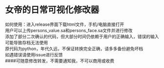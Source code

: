 # 女帝的日常可视化修改器
如何使用：进入release界面下载html文件，手机/电脑直接打开<br>
用户可以上传persons_value.sa和persons_face.sa文件并进行修改<br>
添加了部分二次确认的代码，但大部分时间仍依赖于用户的正确输入，错误的输入可能导致存档无法使用<br>
原代码为python，年代久远，不保证转换完全正确，请多多备份避免坏档<br>
如遇错误请使用issue进行反馈<br>
####可随意修改转发，不需要通知我，不可以商用或收费
